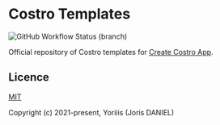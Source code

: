 # Costro Templates

![GitHub Workflow Status (branch)](https://img.shields.io/github/workflow/status/costrojs/costro-templates/ci/main?style=for-the-badge)

Official repository of Costro templates for [Create Costro App](https://github.com/costrojs/create-costro-app).

## Licence

[MIT](https://opensource.org/licenses/MIT)

Copyright (c) 2021-present, Yoriiis (Joris DANIEL)
